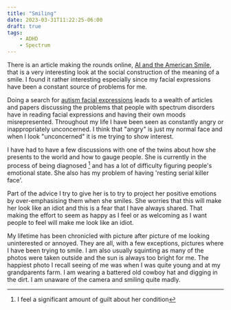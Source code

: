 ```yaml
---
title: "Smiling"
date: 2023-03-31T11:22:25-06:00
draft: true
tags:
    - ADHD
    - Spectrum
---
```


There is an article making the rounds online, [AI and the American Smile](https://medium.com/@socialcreature/ai-and-the-american-smile-76d23a0fbfaf), that is a very interesting look at the social construction of the meaning of a smile. I found it rather interesting especially since my facial expressions have been a constant source of problems for me.

Doing a search for [autism facial expressions](https://www.ecosia.org/search?q=autism%20facial%20expressions) leads to a wealth of articles and papers discussing the problems that people with spectrum disorders have in reading facial expressions and having their own moods misrepresented. Throughout my life I have been seen as constantly angry or inappropriately unconcerned. I think that "angry" is just my normal face and when I look "unconcerned" it is me trying to show interest.

I have had to have a few discussions with one of the twins about how she presents to the world and how to gauge people. She is currently in the process of being diagnosed [^1] and has a lot of difficulty figuring people's emotional state. She also has my problem of having 'resting serial killer face'.

Part of the advice I try to give her is to try to project her positive emotions by over-emphasising them when she smiles. She worries that this will make her look like an idiot and this is a fear that I have always shared. That making the effort to seem as happy as I feel or as welcoming as I want people to feel will make me look like an idiot. 

My lifetime has been chronicled with picture after picture of me looking uninterested or annoyed. They are all, with a few exceptions, pictures where I have been trying to smile. I am also usually squinting as many of the photos were taken outside and the sun is always too bright for me. The happiest photo I recall seeing of me was when I was quite young and at my grandparents farm. I am wearing a battered old cowboy hat and digging in the dirt. I am unaware of the camera and smiling quite madly. 


[^1]: I feel a significant amount of guilt about her condition